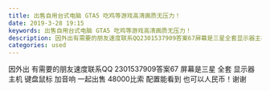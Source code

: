 ```yaml
---
title: 出售自用台式电脑 GTA5 吃鸡等游戏高清画质无压力！
date: 2019-3-28 19:15
keywords: 出售自用台式电脑 GTA5 吃鸡等游戏高清画质无压力！
description: 因外出有需要的朋友速度联系QQ2301537909答案67屏幕是三星全套显示器主机键盘鼠标加音响一起出售48000比索配置能看到也可以人民币！谢谢
categories: used
---
```

<td class="t_f" id="postmessage_3332024">

因外出 有需要的朋友速度联系QQ 2301537909答案67 屏幕是三星 全套 显示器 主机 键盘鼠标 加音响 一起出售 48000比索 配置能看到 也可以人民币！谢谢<br/>
<img alt="" border="0" class="zoom" data-cf-modified-a69317bc6ed335359d56498f-="" file="http://www.flw.ph/data/appbyme/upload/image/201903/28/LRvatPDInsaR.jpg" id="aimg_zt1w0" lazyloadthumb="1" onclick="" onmouseover="" src="http://www.flw.ph/data/appbyme/upload/image/201903/28/LRvatPDInsaR.jpg"/><br/>
<img alt="" border="0" class="zoom" data-cf-modified-a69317bc6ed335359d56498f-="" file="http://www.flw.ph/data/appbyme/upload/image/201903/28/lMsDwxYGKWS1.jpg" id="aimg_Ps5Pp" lazyloadthumb="1" onclick="" onmouseover="" src="http://www.flw.ph/data/appbyme/upload/image/201903/28/lMsDwxYGKWS1.jpg"/><br/>
<img alt="" border="0" class="zoom" data-cf-modified-a69317bc6ed335359d56498f-="" file="http://www.flw.ph/data/appbyme/upload/image/201903/28/FY0W2HLwU1s6.jpg" id="aimg_W7agS" lazyloadthumb="1" onclick="" onmouseover="" src="http://www.flw.ph/data/appbyme/upload/image/201903/28/FY0W2HLwU1s6.jpg"/><br/>
<img alt="" border="0" class="zoom" data-cf-modified-a69317bc6ed335359d56498f-="" file="http://www.flw.ph/data/appbyme/upload/image/201903/28/KvmpkIYo63Cy.jpg" id="aimg_Ne9XR" lazyloadthumb="1" onclick="" onmouseover="" src="http://www.flw.ph/data/appbyme/upload/image/201903/28/KvmpkIYo63Cy.jpg"/><br/>
<img alt="" border="0" class="zoom" data-cf-modified-a69317bc6ed335359d56498f-="" file="http://www.flw.ph/data/appbyme/upload/image/201903/28/E1HgdhN22nAP.jpg" id="aimg_Uc7c3" lazyloadthumb="1" onclick="" onmouseover="" src="http://www.flw.ph/data/appbyme/upload/image/201903/28/E1HgdhN22nAP.jpg"/><br/>
<img alt="" border="0" class="zoom" data-cf-modified-a69317bc6ed335359d56498f-="" file="http://www.flw.ph/data/appbyme/upload/image/201903/28/itdPxHvaO9Vm.jpg" id="aimg_wirgR" lazyloadthumb="1" onclick="" onmouseover="" src="http://www.flw.ph/data/appbyme/upload/image/201903/28/itdPxHvaO9Vm.jpg"/><br/>
</td>
